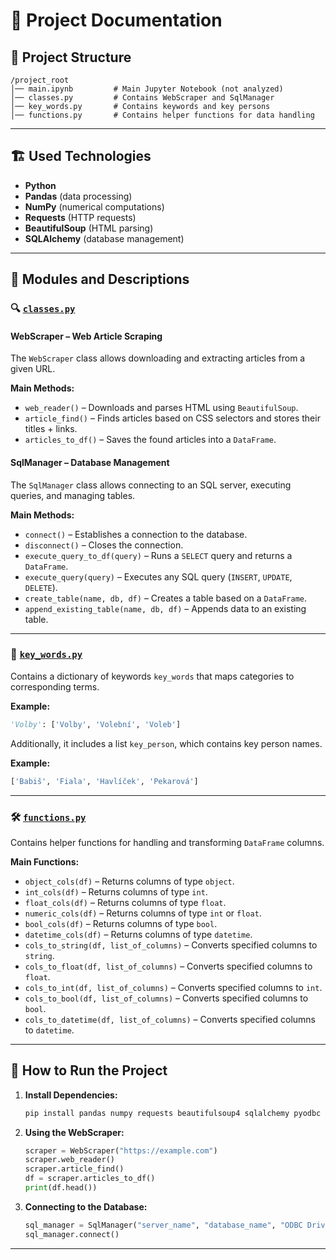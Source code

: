# 📌 Project Documentation

## 📂 Project Structure
```
/project_root
│── main.ipynb         # Main Jupyter Notebook (not analyzed)
│── classes.py         # Contains WebScraper and SqlManager
│── key_words.py       # Contains keywords and key persons
│── functions.py       # Contains helper functions for data handling
```

---

## 🏗️ Used Technologies
- **Python**
- **Pandas** (data processing)
- **NumPy** (numerical computations)
- **Requests** (HTTP requests)
- **BeautifulSoup** (HTML parsing)
- **SQLAlchemy** (database management)

---

## 📝 Modules and Descriptions

### 🔍 [`classes.py`](https://github.com/OndrejZapletal99/ETL_Project/blob/main/module_folder/classes.py)
#### **WebScraper** – Web Article Scraping
The `WebScraper` class allows downloading and extracting articles from a given URL.

**Main Methods:**
- `web_reader()` – Downloads and parses HTML using `BeautifulSoup`.
- `article_find()` – Finds articles based on CSS selectors and stores their titles + links.
- `articles_to_df()` – Saves the found articles into a `DataFrame`.

#### **SqlManager** – Database Management
The `SqlManager` class allows connecting to an SQL server, executing queries, and managing tables.

**Main Methods:**
- `connect()` – Establishes a connection to the database.
- `disconnect()` – Closes the connection.
- `execute_query_to_df(query)` – Runs a `SELECT` query and returns a `DataFrame`.
- `execute_query(query)` – Executes any SQL query (`INSERT`, `UPDATE`, `DELETE`).
- `create_table(name, db, df)` – Creates a table based on a `DataFrame`.
- `append_existing_table(name, db, df)` – Appends data to an existing table.

---

### 🔑 [`key_words.py`](https://github.com/OndrejZapletal99/ETL_Project/blob/main/module_folder/key_words.py)
Contains a dictionary of keywords `key_words` that maps categories to corresponding terms.

**Example:**
```python
'Volby': ['Volby', 'Volební', 'Voleb']
```
Additionally, it includes a list `key_person`, which contains key person names.

**Example:**
```python
['Babiš', 'Fiala', 'Havlíček', 'Pekarová']
```

---

### 🛠 [`functions.py`](https://github.com/OndrejZapletal99/ETL_Project/blob/main/module_folder/functions.py)
Contains helper functions for handling and transforming `DataFrame` columns.

**Main Functions:**
- `object_cols(df)` – Returns columns of type `object`.
- `int_cols(df)` – Returns columns of type `int`.
- `float_cols(df)` – Returns columns of type `float`.
- `numeric_cols(df)` – Returns columns of type `int` or `float`.
- `bool_cols(df)` – Returns columns of type `bool`.
- `datetime_cols(df)` – Returns columns of type `datetime`.
- `cols_to_string(df, list_of_columns)` – Converts specified columns to `string`.
- `cols_to_float(df, list_of_columns)` – Converts specified columns to `float`.
- `cols_to_int(df, list_of_columns)` – Converts specified columns to `int`.
- `cols_to_bool(df, list_of_columns)` – Converts specified columns to `bool`.
- `cols_to_datetime(df, list_of_columns)` – Converts specified columns to `datetime`.

---

## 🚀 How to Run the Project
1. **Install Dependencies:**
   ```sh
   pip install pandas numpy requests beautifulsoup4 sqlalchemy pyodbc
   ```
2. **Using the WebScraper:**
   ```python
   scraper = WebScraper("https://example.com")
   scraper.web_reader()
   scraper.article_find()
   df = scraper.articles_to_df()
   print(df.head())
   ```
3. **Connecting to the Database:**
   ```python
   sql_manager = SqlManager("server_name", "database_name", "ODBC Driver 17 for SQL Server")
   sql_manager.connect()
   ```

---


